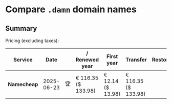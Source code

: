 # Compare `.damn` domain names

## Summary

Pricing (excluding taxes):

| Service | Date |  | / Renewed year | First year | Transfer | Restoration |
|--|--|--|--|--|--|--|
| **Namecheap** | 2025-06-23 | 🏆 | € 116.35<br>($ 133.98) | € 12.14<br>($ 13.98) | € 116.35<br>($ 133.98) |  |
